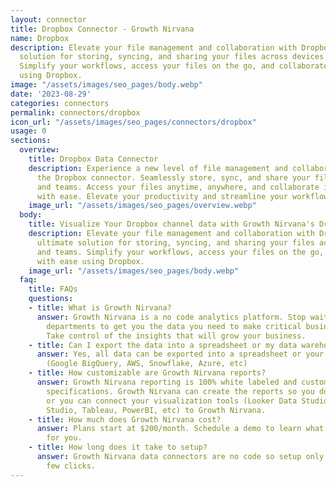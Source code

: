 ```yaml
---
layout: connector
title: Dropbox Connector - Growth Nirvana
name: Dropbox
description: Elevate your file management and collaboration with Dropbox – the ultimate
  solution for storing, syncing, and sharing your files across devices and teams.
  Simplify your workflows, access your files on the go, and collaborate with ease
  using Dropbox.
image: "/assets/images/seo_pages/body.webp"
date: '2023-08-29'
categories: connectors
permalink: connectors/dropbox
icon_url: "/assets/images/seo_pages/connectors/dropbox"
usage: 0
sections:
  overview:
    title: Dropbox Data Connector
    description: Experience a new level of file management and collaboration with
      the Dropbox connector. Seamlessly store, sync, and share your files across devices
      and teams. Access your files anytime, anywhere, and collaborate in real-time
      with ease. Elevate your productivity and streamline your workflows with Dropbox.
    image_url: "/assets/images/seo_pages/overview.webp"
  body:
    title: Visualize Your Dropbox channel data with Growth Nirvana's Dropbox Connector
    description: Elevate your file management and collaboration with Dropbox – the
      ultimate solution for storing, syncing, and sharing your files across devices
      and teams. Simplify your workflows, access your files on the go, and collaborate
      with ease using Dropbox.
    image_url: "/assets/images/seo_pages/body.webp"
  faq:
    title: FAQs
    questions:
    - title: What is Growth Nirvana?
      answer: Growth Nirvana is a no code analytics platform. Stop waiting for other
        departments to get you the data you need to make critical business decisions.
        Take control of the insights that will grow your business.
    - title: Can I export the data into a spreadsheet or my data warehouse?
      answer: Yes, all data can be exported into a spreadsheet or your data warehouse
        (Google BigQuery, AWS, Snowflake, Azure, etc)
    - title: How customizable are Growth Nirvana reports?
      answer: Growth Nirvana reporting is 100% white labeled and customized to your
        specifications. Growth Nirvana can create the reports so you don’t have to
        or you can connect your visualization tools (Looker Data Studio/Google Data
        Studio, Tableau, PowerBI, etc) to Growth Nirvana.
    - title: How much does Growth Nirvana cost?
      answer: Plans start at $200/month. Schedule a demo to learn what plan is best
        for you.
    - title: How long does it take to setup?
      answer: Growth Nirvana data connectors are no code so setup only requires a
        few clicks.
---
```

